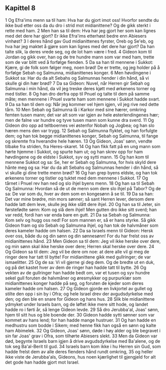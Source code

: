 ## Kapittel 8

1 Og Efra'ims menn sa til ham: Hva har du gjort imot oss! Hvorfor sendte du ikke bud etter oss da du dro i strid mot midianittene? Og de gikk sterkt i rette med ham.
2 Men han sa til dem: Hva har jeg gjort her som kan lignes med det dere har gjort? Er ikke Efra'ims etterhøst bedre enn Abiesers vinhøst?
3 I deres hånd gav Gud midianittenes fyrster, Oreb og Se'eb, og hva har jeg maktet å gjøre som kan lignes med det dere har gjort? Da han talte slik, la deres vrede seg, og de lot ham være i fred.
4 Gideon kom til Jordan og gikk over, han og de tre hundre mann som var med ham, trette som de var blitt ved å forfølge fienden.
5 Da sa han til mennene i Sukkot: Kjære, gi de folk som følger meg, noen brød! De er trette, og jeg holder på å forfølge Sebah og Salmunna, midianittenes konger.
6 Men høvdingene i Sukkot sa: Har du da alt Sebahs og Salmunnas hender i din hånd, så vi skulle gi din hær brød?
7 Da sa Gideon: Nuvel, når Herren gir Sebah og Salmunna i min hånd, da vil jeg treske deres kjøtt med ørkenens torner og med tistler.
8 Og han dro derfra opp til Pnuel og talte til dem på samme måte; men mennene i Pnuel svarte ham som mennene i Sukkot hadde svart.
9 Da sa han til dem og: Når jeg kommer vel hjem igjen, vil jeg rive ned dette tårn.
10 Men Sebah og Salmunna lå i Karkor med sine hærer, omkring femten tusen mann; det var alt som var igjen av hele østerlendingenes hær; men de falne var hundre og tyve tusen mann som kunne dra sverd.
11 Og Gideon dro opp ad teltboernes vei østenfor Nobah og Jogbea; og han slo hæren mens den var trygg.
12 Sebah og Salmunna flyktet, og han forfulgte dem; og han tok begge midianittenes konger, Sebah og Salmunna, til fange og skremte fra hverandre hele hæren.
13 Og Gideon, Joas' sønn, vendte tilbake fra striden, fra Heres-skaret.
14 Og han fikk fatt på en ung mann som hørte hjemme i Sukkot, og spurte ham ut; og han skrev opp for ham høvdingene og de eldste i Sukkot, syv og sytti mann.
15 Og han kom til mennene Sukkot og sa: Se, her er Sebah og Salmunna, for hvis skyld dere hånte meg og sa: Har du da alt Sebahs og Salmunnas hender i din hånd, så vi skulle gi dine trette menn brød?
16 Og han grep byens eldste, og han tok ørkenens torner og tistler og tuktet med dem mennene i Sukkot.
17 Og tårnet i Pnuel rev han ned og slo ihjel byens menn.
18 Og han sa til Sebah Og Salmunna: Hvordan så de ut de menn som dere slo ihjel på Tabor? Og de sa: De var som du, hver av dem som en kongesønn å se til.
19 Da sa han: Det var mine brødre, min mors sønner; så sant Herren lever, dersom dere hadde latt dem leve, skulle jeg ikke slått dere ihjel.
20 Og han sa til Jeter, sin førstefødte sønn: Kom og slå dem ihjel! Men gutten dro ikke sitt sverd; han var redd, fordi han var enda bare en gutt.
21 Da sa Sebah og Salmunna: Kom selv og hugg oss ned! For som mannen er, så er hans styrke. Så gikk Gideon fram og slo Sebah og Salmunna ihjel, og han tok de halvmåner som deres kameler hadde om halsen.
22 Da sa Israels menn til Gideon: Hersk over oss, både du og din sønn og din sønnesønn! For du har frelst oss av midianittenes hånd.
23 Men Gideon sa til dem: Jeg vil ikke herske over dere, og min sønn skal ikke herske over dere; Herren skal herske over dere.
24 Og Gideon sa til dem: Jeg vil be dere om noe: at dere alle vil gi meg de ringer dere har tatt til bytte! For midianittene gikk med gullringer; de var ismaelitter.
25 Og de sa: Vi vil gjerne gi deg dem. Og de bredte ut en duk, og på det kastet hver av dem de ringer han hadde tatt til bytte.
26 Og vekten av de gullringer han hadde bedt om, var et tusen og syv hundre sekel gull foruten de halvmåner og øresmykker og purpurklær som midianittenes konger hadde på seg, og foruten de kjeder som deres kameler hadde om halsen.
27 Og Gideon gjorde en livkjortel av gullet og stilte den opp i sin by i Ofra; og hele Israel drev der avgudsdyrkelse med den; og den ble en snare for Gideon og hans hus.
28 Slik ble midianittene ydmyket under Israels barn, og de løftet ikke mere sitt hode, og landet hadde ro i førti år, så lenge Gideon levde.
29 Så dro Jerubba'al, Joas' sønn, hjem til sitt hus og ble boende der.
30 Gideon hadde sytti sønner som var kommet av hans lend; for han hadde mange hustruer.
31 Og han hadde en medhustru som bodde i Sikem; med henne fikk han også en sønn og kalte ham Abimelek.
32 Og Gideon, Joas' sønn, døde i høy alder og ble begravet i sin far Joas' grav i Ofra, som tilhørte Abiesers slekt.
33 Men da Gideon var død, begynte Israels barn igjen å drive avgudsdyrkelse med Ba'alene, og de tok seg Ba'al-Berit til gud.
34 Israels barn kom ikke i hu Herren sin Gud, som hadde frelst dem av alle deres fienders hånd rundt omkring,
35 og heller ikke viste de Jerubba'als, Gideons, hus noen kjærlighet til gjengjeld for alt det gode han hadde gjort mot Israel.
